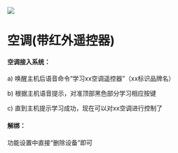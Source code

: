 ![](http://www.cspugoing.com/pcimg/help/AirConditioning.png)

# 空调(带红外遥控器)

#### 空调接入系统：

a) 唤醒主机后语音命令“学习xx空调遥控器”（xx标识品牌名）

b) 根据主机语音提示，对准顶部黑色部分学习相应按键

c) 直到主机提示学习成功，现在可以对xx空调进行控制了



#### 解绑：

功能设置中直接“删除设备”即可